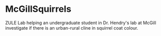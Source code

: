 # McGillSquirrels
ZULE Lab helping an undergraduate student in Dr. Hendry's lab at McGill investigate if there is an urban-rural cline in squirrel coat colour. 
